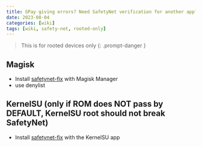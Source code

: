 ```yaml
---
title: GPay giving errors? Need SafetyNet verification for another app?
date: 2023-08-04
categories: [wiki]
tags: [wiki, safety-net, rooted-only]
---
```


> This is for rooted devices only
{: .prompt-danger }

## Magisk
- Install [safetynet-fix](https://drive.google.com/file/d/1JBEgzBqVKWD1U5GgP46sFXse_1UmqgCJ/view?usp=sharing) with Magisk Manager
- use denylist

## KernelSU (only if ROM does **NOT pass by DEFAULT**, KernelSU root should not break SafetyNet)
- Install [safetynet-fix](https://drive.google.com/file/d/1JBEgzBqVKWD1U5GgP46sFXse_1UmqgCJ/view?usp=sharing) with the KernelSU app